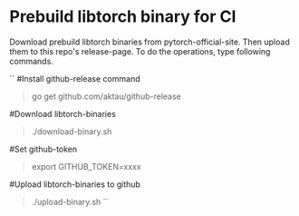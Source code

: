 # Prebuild libtorch binary for CI

Download prebuild libtorch binaries from pytorch-official-site.
Then upload them to this repo's release-page.
To do the operations, type following commands.

``
#Install github-release command
> go get github.com/aktau/github-release

#Download libtorch-binaries
> ./download-binary.sh

#Set github-token
> export GITHUB_TOKEN=xxxx

#Upload libtorch-binaries to github
> ./upload-binary.sh
``
